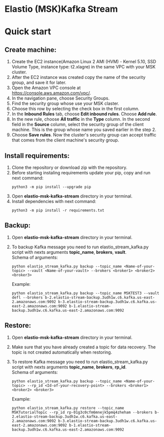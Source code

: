 # Elastio (MSK)Kafka Stream <!--Discuse enother naming-->
# Quick start
## Create machine:
1. Create the EC2 instance(Amazon Linux 2 AMI (HVM) - Kernel 5.10, SSD Volume Type, instance type: t2.xlagre) in the same VPC with your MSK cluster.
2. After the EC2 instance was created copy the name of the security group, and save it for later. 
3. Open the Amazon VPC console at https://console.aws.amazon.com/vpc/.
4. In the navigation pane, choose Security Groups.
5. Find the security group whose use your MSK claster.
6. Choose this row by selecting the check box in the first column.
7. In the **Inbound Rules** tab, choose **Edit inbound rules**. Choose **Add rule**.
8. In the new rule, choose **All traffic** in the **Type** column. In the second field in the **Source** column, select the security group of the client machine. This is the group whose name you saved earlier in the step 2.
9. Choose **Save rules**. Now the cluster's security group can accept traffic that comes from the client machine's security group.

## Install requirements:
1. Clone the repository or download zip with the repository.
2. Before starting instaling requirements update your pip, copy and run next command:
    ```
    python3 -m pip install --upgrade pip
    ```
3. Open **elastio-msk-kafka-stream** directory in your terminal. <!--Discuse enother naming-->
4. Install dependencies with next command:
    ```
    python3 -m pip install -r requirements.txt
    ```

## Backup:
1. Open **elastio-msk-kafka-stream** directory in your terminal. <!--Discuse enother naming-->
2. To backup Kafka message you need to run elastio_stream_kafka.py script with nexts arguments **topic_name**, **brokers**, **vault**.<br/>
    Schema of arguments:

    ```
    python elastio_stream_kafka.py backup --topic_name <Name-of-your-topic> --vault <Name-of-your-vault> --brokers <broker1> <broker2> <broker3>
    ```
    Example:

    ```
    python elastio_stream_kafka.py backup --topic_name MSKTEST3 --vault defl --brokers b-2.elastio-stream-backup.3udh1w.c6.kafka.us-east-2.amazonaws.com:9092 b-3.elastio-stream-backup.3udh1w.c6.kafka.us-east-2.amazonaws.com:9092 b-1.elastio-stream-backup.3udh1w.c6.kafka.us-east-2.amazonaws.com:9092
    ```

## Restore:
1. Open **elastio-msk-kafka-stream** directory in your terminal. <!--Discuse enother naming-->
2. Make sure that you have already created a topic for data recovery. The topic is not created automatically when restoring.
3. To restore Kafka message you need to run elastio_stream_kafka.py script with nexts arguments **topic_name**, **brokers**, **rp_id**.<br/>
    Schema of arguments:

    ```
    python elastio_stream_kafka.py backup --topic_name <Name-of-your-topic> --rp_id <Id-of-your-recovery-point> --brokers <broker1> <broker2> <broker3>
    ```
    Example:

    ```
    python elastio_stream_kafka.py restore --topic_name MSKTutorialTopic --rp_id rp-01g3c0cfm6mnejk5pmq4zheham --brokers b-2.elastio-stream-backup.3udh1w.c6.kafka.us-east-2.amazonaws.com:9092 b-3.elastio-stream-backup.3udh1w.c6.kafka.us-east-2.amazonaws.com:9092 b-1.elastio-stream-backup.3udh1w.c6.kafka.us-east-2.amazonaws.com:9092
    ```